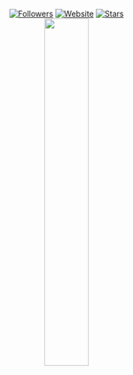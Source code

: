 <p align=center>  
  <a href="https://github.com/lootings?tab=followers"><img alt="Followers" src="https://img.shields.io/github/followers/lootings?style=for-the-badge&logoColor=ffffff&labelColor=000000&color=000000"></a>
 <a href="https://feds.lol/owner"><img alt="Website" src="https://img.shields.io/website?up_message=feds.lol/owner%20is%20up&up_color=000000&down_message=feds.lol/owner%20is%20down&down_color=FF0000&url=https%3A%2F%2Fsobs.lol&style=for-the-badge&labelColor=000000"></a>
  <a href="https://github.com/lootings?tab=stars"><img alt="Stars" src="https://img.shields.io/github/stars/lootings?style=for-the-badge&logoColor=ffffff&labelColor=000000&color=000000"></a>
 <br>  
  <a href="https://t.me/thefting"><img src="https://api.status.gg/telegram/5797935477?width=300&theme%5Bbackground%5D%5Bprimary%5D=000000&theme%5Bbackground%5D%5Bsecondary%5D=000000&theme%5Btext%5D%5Bprimary%5D=ffffff&theme%5Btext%5D%5Bsecondary%5D=ffffff&theme%5Bseparator%5D=ffffff&theme%5Blogo%5D=000000&border%5Bcolor%5D=6b6b6b00" width=40%></a>
</p>

